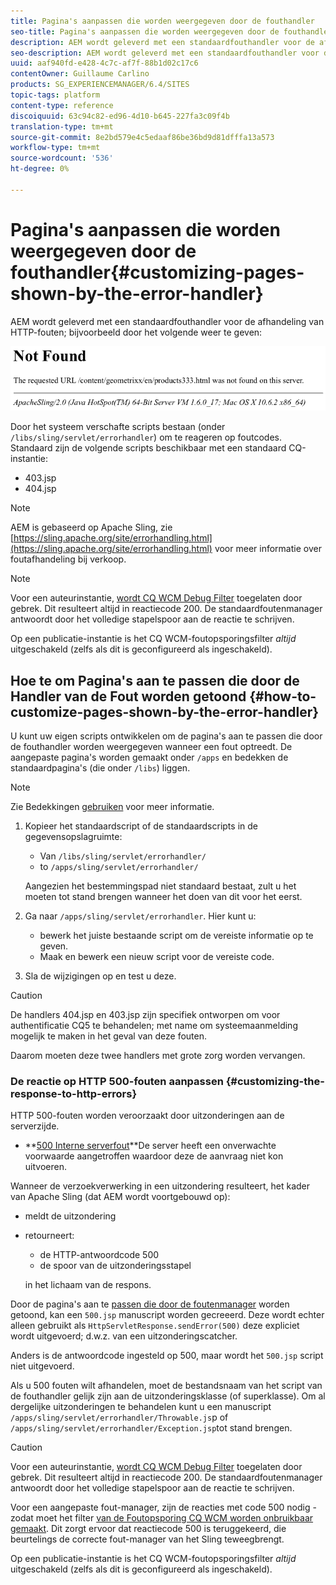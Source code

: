 ```yaml
---
title: Pagina's aanpassen die worden weergegeven door de fouthandler
seo-title: Pagina's aanpassen die worden weergegeven door de fouthandler
description: AEM wordt geleverd met een standaardfouthandler voor de afhandeling van HTTP-fouten
seo-description: AEM wordt geleverd met een standaardfouthandler voor de afhandeling van HTTP-fouten
uuid: aaf940fd-e428-4c7c-af7f-88b1d02c17c6
contentOwner: Guillaume Carlino
products: SG_EXPERIENCEMANAGER/6.4/SITES
topic-tags: platform
content-type: reference
discoiquuid: 63c94c82-ed96-4d10-b645-227fa3c09f4b
translation-type: tm+mt
source-git-commit: 8e2bd579e4c5edaaf86be36bd9d81dfffa13a573
workflow-type: tm+mt
source-wordcount: '536'
ht-degree: 0%

---
```



# Pagina&#39;s aanpassen die worden weergegeven door de fouthandler{#customizing-pages-shown-by-the-error-handler}

AEM wordt geleverd met een standaardfouthandler voor de afhandeling van HTTP-fouten; bijvoorbeeld door het volgende weer te geven:

![chlimage_1-67](assets/chlimage_1-67.png)

Door het systeem verschafte scripts bestaan (onder `/libs/sling/servlet/errorhandler`) om te reageren op foutcodes. Standaard zijn de volgende scripts beschikbaar met een standaard CQ-instantie:

* 403.jsp
* 404.jsp

>[!NOTE]
>
>AEM is gebaseerd op Apache Sling, zie [https://sling.apache.org/site/errorhandling.html](https://sling.apache.org/site/errorhandling.html) voor meer informatie over foutafhandeling bij verkoop.

>[!NOTE]
>
>Voor een auteurinstantie, [wordt CQ WCM Debug Filter](/help/sites-deploying/osgi-configuration-settings.md) toegelaten door gebrek. Dit resulteert altijd in reactiecode 200. De standaardfoutenmanager antwoordt door het volledige stapelspoor aan de reactie te schrijven.
>
>Op een publicatie-instantie is het CQ WCM-foutopsporingsfilter *altijd* uitgeschakeld (zelfs als dit is geconfigureerd als ingeschakeld).

## Hoe te om Pagina&#39;s aan te passen die door de Handler van de Fout worden getoond {#how-to-customize-pages-shown-by-the-error-handler}

U kunt uw eigen scripts ontwikkelen om de pagina&#39;s aan te passen die door de fouthandler worden weergegeven wanneer een fout optreedt. De aangepaste pagina&#39;s worden gemaakt onder `/apps` en bedekken de standaardpagina&#39;s (die onder `/libs`) liggen.

>[!NOTE]
>
>Zie Bedekkingen [gebruiken](/help/sites-developing/overlays.md) voor meer informatie.

1. Kopieer het standaardscript of de standaardscripts in de gegevensopslagruimte:

   * Van `/libs/sling/servlet/errorhandler/`
   * to `/apps/sling/servlet/errorhandler/`

   Aangezien het bestemmingspad niet standaard bestaat, zult u het moeten tot stand brengen wanneer het doen van dit voor het eerst.

1. Ga naar `/apps/sling/servlet/errorhandler`. Hier kunt u:

   * bewerk het juiste bestaande script om de vereiste informatie op te geven.
   * Maak en bewerk een nieuw script voor de vereiste code.

1. Sla de wijzigingen op en test u deze.

>[!CAUTION]
>
>De handlers 404.jsp en 403.jsp zijn specifiek ontworpen om voor authentificatie CQ5 te behandelen; met name om systeemaanmelding mogelijk te maken in het geval van deze fouten.
>
>Daarom moeten deze twee handlers met grote zorg worden vervangen.

### De reactie op HTTP 500-fouten aanpassen {#customizing-the-response-to-http-errors}

HTTP 500-fouten worden veroorzaakt door uitzonderingen aan de serverzijde.

* **[500 Interne serverfout](https://www.w3.org/Protocols/rfc2616/rfc2616-sec10.html)**De server heeft een onverwachte voorwaarde aangetroffen waardoor deze de aanvraag niet kon uitvoeren.

Wanneer de verzoekverwerking in een uitzondering resulteert, het kader van Apache Sling (dat AEM wordt voortgebouwd op):

* meldt de uitzondering
* retourneert:

   * de HTTP-antwoordcode 500
   * de spoor van de uitzonderingsstapel

   in het lichaam van de respons.

Door de pagina&#39;s aan te [passen die door de foutenmanager](#how-to-customize-pages-shown-by-the-error-handler) worden getoond, kan een `500.jsp` manuscript worden gecreeerd. Deze wordt echter alleen gebruikt als `HttpServletResponse.sendError(500)` deze expliciet wordt uitgevoerd; d.w.z. van een uitzonderingscatcher.

Anders is de antwoordcode ingesteld op 500, maar wordt het `500.jsp` script niet uitgevoerd.

Als u 500 fouten wilt afhandelen, moet de bestandsnaam van het script van de fouthandler gelijk zijn aan de uitzonderingsklasse (of superklasse). Om al dergelijke uitzonderingen te behandelen kunt u een manuscript `/apps/sling/servlet/errorhandler/Throwable.js`p of `/apps/sling/servlet/errorhandler/Exception.jsp`tot stand brengen.

>[!CAUTION]
>
>Voor een auteurinstantie, [wordt CQ WCM Debug Filter](/help/sites-deploying/osgi-configuration-settings.md) toegelaten door gebrek. Dit resulteert altijd in reactiecode 200. De standaardfoutenmanager antwoordt door het volledige stapelspoor aan de reactie te schrijven.
>
>Voor een aangepaste fout-manager, zijn de reacties met code 500 nodig - zodat moet het filter [van de Foutopsporing CQ WCM worden onbruikbaar gemaakt](/help/sites-deploying/osgi-configuration-settings.md). Dit zorgt ervoor dat reactiecode 500 is teruggekeerd, die beurtelings de correcte fout-manager van het Sling teweegbrengt.
>
>Op een publicatie-instantie is het CQ WCM-foutopsporingsfilter *altijd* uitgeschakeld (zelfs als dit is geconfigureerd als ingeschakeld).


